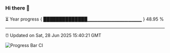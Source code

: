 ### Hi there 👋

⏳ Year progress { ██████████████▁▁▁▁▁▁▁▁▁▁▁▁▁▁▁▁ } 48.95 %

---

⏰ Updated on Sat, 28 Jun 2025 15:40:21 GMT

![Progress Bar CI](https://github.com/IshwaranRudhara/GIT-ACTION/workflows/Progress%20Bar%20CI/badge.svg)
